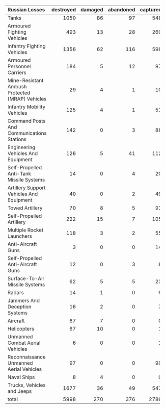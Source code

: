 | Russian Losses                                   |   destroyed |   damaged |   abandoned |   captured |   total |
|:-------------------------------------------------|------------:|----------:|------------:|-----------:|--------:|
| Tanks                                            |        1050 |        86 |          97 |        548 |    1781 |
| Armoured Fighting Vehicles                       |         493 |        13 |          28 |        260 |     794 |
| Infantry Fighting Vehicles                       |        1356 |        62 |         116 |        598 |    2132 |
| Armoured Personnel Carriers                      |         184 |         5 |          12 |         97 |     298 |
| Mine-Resistant Ambush Protected  (MRAP) Vehicles |          29 |         4 |           1 |         10 |      44 |
| Infantry Mobility Vehicles                       |         125 |         4 |           1 |         51 |     181 |
| Command Posts And Communications Stations        |         142 |         0 |           3 |         88 |     233 |
| Engineering Vehicles And Equipment               |         126 |         5 |          41 |        112 |     284 |
| Self-Propelled Anti-Tank Missile Systems         |          14 |         0 |           4 |         20 |      38 |
| Artillery Support Vehicles And Equipment         |          40 |         0 |           2 |         49 |      91 |
| Towed Artillery                                  |          70 |         8 |           5 |         93 |     176 |
| Self-Propelled Artillery                         |         222 |        15 |           7 |        105 |     349 |
| Multiple Rocket Launchers                        |         118 |         3 |           2 |         55 |     178 |
| Anti-Aircraft Guns                               |           3 |         0 |           0 |         14 |      17 |
| Self-Propelled Anti-Aircraft Guns                |          12 |         0 |           3 |          8 |      23 |
| Surface-To-Air Missile Systems                   |          62 |         5 |           5 |         23 |      95 |
| Radars                                           |          14 |         1 |           0 |          9 |      24 |
| Jammers And Deception Systems                    |          16 |         2 |           0 |          7 |      25 |
| Aircraft                                         |          67 |         7 |           0 |          0 |      74 |
| Helicopters                                      |          67 |        10 |           0 |          1 |      78 |
| Unmanned Combat Aerial Vehicles                  |           6 |         0 |           0 |          1 |       7 |
| Reconnaissance Unmanned Aerial Vehicles          |          97 |         0 |           0 |         90 |     187 |
| Naval Ships                                      |           8 |         4 |           0 |          0 |      12 |
| Trucks, Vehicles and Jeeps                       |        1677 |        36 |          49 |        547 |    2309 |
| total                                            |        5998 |       270 |         376 |       2786 |    9430 |